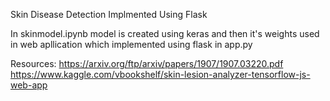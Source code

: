 Skin Disease Detection Implmented Using Flask

In skinmodel.ipynb model is created using keras and then it's weights used in web apllication which implemented using flask in app.py




Resources:
https://arxiv.org/ftp/arxiv/papers/1907/1907.03220.pdf
https://www.kaggle.com/vbookshelf/skin-lesion-analyzer-tensorflow-js-web-app

